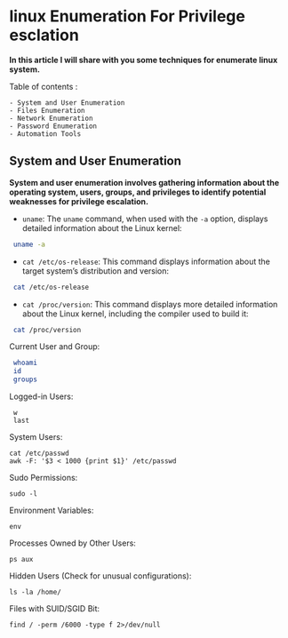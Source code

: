 # linux Enumeration For Privilege esclation

**In this article I will share with you some techniques for enumerate linux system.**

Table of contents :


	- System and User Enumeration
	- Files Enumeration
	- Network Enumeration
	- Password Enumeration
	- Automation Tools 


## System and User Enumeration

**System and user enumeration involves gathering information about the operating system, users, groups, and privileges to identify potential weaknesses for privilege escalation.**


- `uname`: The `uname` command, when used with the `-a` option, displays detailed information about the Linux kernel:

```bash
 uname -a
```

- `cat /etc/os-release`: This command displays information about the target system’s distribution and version:

```bash
 cat /etc/os-release
```

- `cat /proc/version`: This command displays more detailed information about the Linux kernel, including the compiler used to build it:

```bash
 cat /proc/version
```

Current User and Group:

```bash
 whoami
 id
 groups
```

Logged-in Users:

```shell
 w
 last
```

System Users:

```shell
cat /etc/passwd
awk -F: '$3 < 1000 {print $1}' /etc/passwd
```

Sudo Permissions:

```shell
sudo -l
```

Environment Variables:

```shell
env
```

Processes Owned by Other Users:

```shell
ps aux
```

Hidden Users (Check for unusual configurations):

```shell
ls -la /home/
```

Files with SUID/SGID Bit:

```shell
find / -perm /6000 -type f 2>/dev/null
```

